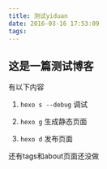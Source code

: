 ```yaml
---
title: 测试yiduan
date: 2016-03-16 17:53:09
tags:
---
```


## 这是一篇测试博客

有以下内容

1. `hexo s --debug` 调试

2. `hexo g` 生成静态页面

3. `hexo d` 发布页面

还有tags和about页面还没做
